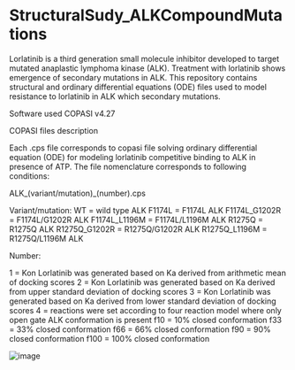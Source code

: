 # StructuralSudy_ALKCompoundMutations
Lorlatinib is a third generation small molecule inhibitor developed to target mutated anaplastic lymphoma kinase (ALK). Treatment with lorlatinib shows emergence of secondary mutations in ALK. This repository contains structural and ordinary differential equations (ODE) files used to model resistance to lorlatinib in ALK which  secondary mutations.

Software used COPASI v4.27

COPASI files description

Each .cps file corresponds to copasi file solving ordinary differential equation (ODE) for modeling lorlatinib competitive binding to ALK in presence of ATP. The file nomenclature corresponds to following conditions: 

ALK_(variant/mutation)_(number).cps

Variant/mutation:
WT = wild type ALK
F1174L = F1174L ALK
F1174L_G1202R = F1174L/G1202R ALK 
F1174L_L1196M = F1174L/L1196M ALK 
R1275Q = R1275Q ALK
R1275Q_G1202R = R1275Q/G1202R ALK 
R1275Q_L1196M = R1275Q/L1196M ALK 


Number: 

1 = Kon Lorlatinib was generated based on Ka derived from arithmetic mean of docking scores 
2 = Kon Lorlatinib was generated based on Ka derived from upper standard deviation of docking scores
3 = Kon Lorlatinib was generated based on Ka derived from lower standard deviation of docking scores
4 = reactions were set according to four reaction model where only open gate ALK conformation is present
f10 = 10% closed conformation 
f33 = 33% closed conformation
f66 = 66% closed conformation
f90 = 90% closed conformation
f100 = 100% closed conformation




![image](https://user-images.githubusercontent.com/101832204/196047889-32c178e3-c996-4ed0-8352-fda0f804a880.png)
